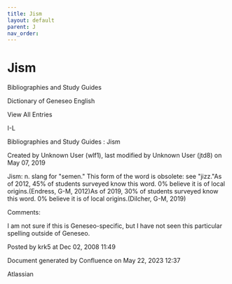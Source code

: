 ```yaml
---
title: Jism
layout: default
parent: J
nav_order:
---
```


# Jism

Bibliographies and Study Guides

Dictionary of Geneseo English

View All Entries

I-L

Bibliographies and Study Guides : Jism

Created by  Unknown User (wlf1), last modified by  Unknown User (jtd8) on May 07, 2019

Jism: n. slang for &quot;semen.&quot; This form of the word is obsolete: see &quot;jizz.&quot;As of 2012, 45% of students surveyed know this word. 0% believe it is of local origins.(Endress, G-M, 2012)As of 2019, 30% of students surveyed know this word. 0% believe it is of local origins.(Dilcher, G-M, 2019)

Comments:

I am not sure if this is Geneseo-specific, but I have not seen this particular spelling outside of Geneseo.

Posted by krk5 at Dec 02, 2008 11:49

Document generated by Confluence on May 22, 2023 12:37

Atlassian
